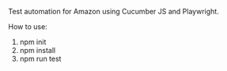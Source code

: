 Test automation for Amazon using Cucumber JS and Playwright.

How to use:

1) npm init
2) npm install
3) npm run test

